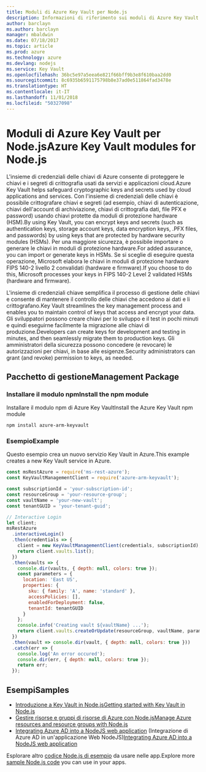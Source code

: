 ```yaml
---
title: Moduli di Azure Key Vault per Node.js
description: Informazioni di riferimento sui moduli di Azure Key Vault per Node.js
author: barclayn
ms.author: barclayn
manager: mbaldwin
ms.date: 07/18/2017
ms.topic: article
ms.prod: azure
ms.technology: azure
ms.devlang: nodejs
ms.service: Key Vault
ms.openlocfilehash: 36bc5e97a5eea6e821f66bff9b3e8f610baa2dd0
ms.sourcegitcommit: 8c6935b6591175798b8e37ad0e511864fad3478e
ms.translationtype: HT
ms.contentlocale: it-IT
ms.lasthandoff: 11/01/2018
ms.locfileid: "50327098"
---
```

# <a name="azure-key-vault-modules-for-nodejs"></a><span data-ttu-id="9445a-103">Moduli di Azure Key Vault per Node.js</span><span class="sxs-lookup"><span data-stu-id="9445a-103">Azure Key Vault modules for Node.js</span></span>

<span data-ttu-id="9445a-104">L'insieme di credenziali delle chiavi di Azure consente di proteggere le chiavi e i segreti di crittografia usati da servizi e applicazioni cloud.</span><span class="sxs-lookup"><span data-stu-id="9445a-104">Azure Key Vault helps safeguard cryptographic keys and secrets used by cloud applications and services.</span></span> <span data-ttu-id="9445a-105">Con l'insieme di credenziali delle chiavi è possibile crittografare chiavi e segreti (ad esempio, chiavi di autenticazione, chiavi dell'account di archiviazione, chiavi di crittografia dati, file PFX e password) usando chiavi protette da moduli di protezione hardware (HSM).</span><span class="sxs-lookup"><span data-stu-id="9445a-105">By using Key Vault, you can encrypt keys and secrets (such as authentication keys, storage account keys, data encryption keys, .PFX files, and passwords) by using keys that are protected by hardware security modules (HSMs).</span></span> <span data-ttu-id="9445a-106">Per una maggiore sicurezza, è possibile importare o generare le chiavi in moduli di protezione hardware.</span><span class="sxs-lookup"><span data-stu-id="9445a-106">For added assurance, you can import or generate keys in HSMs.</span></span> <span data-ttu-id="9445a-107">Se si sceglie di eseguire questa operazione, Microsoft elabora le chiavi in moduli di protezione hardware FIPS 140-2 livello 2 convalidati (hardware e firmware).</span><span class="sxs-lookup"><span data-stu-id="9445a-107">If you choose to do this, Microsoft processes your keys in FIPS 140-2 Level 2 validated HSMs (hardware and firmware).</span></span>

<span data-ttu-id="9445a-108">L'insieme di credenziali chiave semplifica il processo di gestione delle chiavi e consente di mantenere il controllo delle chiavi che accedono ai dati e li crittografano.</span><span class="sxs-lookup"><span data-stu-id="9445a-108">Key Vault streamlines the key management process and enables you to maintain control of keys that access and encrypt your data.</span></span> <span data-ttu-id="9445a-109">Gli sviluppatori possono creare chiavi per lo sviluppo e il test in pochi minuti e quindi eseguirne facilmente la migrazione alle chiavi di produzione.</span><span class="sxs-lookup"><span data-stu-id="9445a-109">Developers can create keys for development and testing in minutes, and then seamlessly migrate them to production keys.</span></span> <span data-ttu-id="9445a-110">Gli amministratori della sicurezza possono concedere (e revocare) le autorizzazioni per chiavi, in base alle esigenze.</span><span class="sxs-lookup"><span data-stu-id="9445a-110">Security administrators can grant (and revoke) permission to keys, as needed.</span></span>

## <a name="management-package"></a><span data-ttu-id="9445a-111">Pacchetto di gestione</span><span class="sxs-lookup"><span data-stu-id="9445a-111">Management Package</span></span>

### <a name="install-the-npm-module"></a><span data-ttu-id="9445a-112">Installare il modulo npm</span><span class="sxs-lookup"><span data-stu-id="9445a-112">Install the npm module</span></span> 

<span data-ttu-id="9445a-113">Installare il modulo npm di Azure Key Vault</span><span class="sxs-lookup"><span data-stu-id="9445a-113">Install the Azure Key Vault npm module</span></span>

```bash
npm install azure-arm-keyvault
```

### <a name="example"></a><span data-ttu-id="9445a-114">Esempio</span><span class="sxs-lookup"><span data-stu-id="9445a-114">Example</span></span>

<span data-ttu-id="9445a-115">Questo esempio crea un nuovo servizio Key Vault in Azure.</span><span class="sxs-lookup"><span data-stu-id="9445a-115">This example creates a new Key Vault service in Azure.</span></span>

```javascript
const msRestAzure = require('ms-rest-azure');
const KeyVaultManagementClient = require('azure-arm-keyvault');

const subscriptionId = 'your-subscription-id';
const resourceGroup = 'your-resource-group';
const vaultName = 'your-new-vault';
const tenantGUID = 'your-tenant-guid';

// Interactive Login
let client;
msRestAzure
  .interactiveLogin()
  .then(credentials => {
    client = new KeyVaultManagementClient(credentials, subscriptionId);
    return client.vaults.list();
  })
  .then(vaults => {
    console.dir(vaults, { depth: null, colors: true });
    const parameters = {
      location: 'East US',
      properties: {
        sku: { family: 'A', name: 'standard' },
        accessPolicies: [],
        enabledForDeployment: false,
        tenantId: tenantGUID
      }
    };
    console.info('Creating vault ${vaultName} ...');
    return client.vaults.createOrUpdate(resourceGroup, vaultName, parameters);
  })
  .then(vault => console.dir(vault, { depth: null, colors: true }))
  .catch(err => {
    console.log('An error occured');
    console.dir(err, { depth: null, colors: true });
    return err;
  });
```

## <a name="samples"></a><span data-ttu-id="9445a-116">Esempi</span><span class="sxs-lookup"><span data-stu-id="9445a-116">Samples</span></span>

- [<span data-ttu-id="9445a-117">Introduzione a Key Vault in Node.js</span><span class="sxs-lookup"><span data-stu-id="9445a-117">Getting started with Key Vault in Node.js</span></span>](https://azure.microsoft.com/resources/samples/key-vault-node-getting-started/)
- [<span data-ttu-id="9445a-118">Gestire risorse e gruppi di risorse di Azure con Node.js</span><span class="sxs-lookup"><span data-stu-id="9445a-118">Manage Azure resources and resource groups with Node.js</span></span>](https://azure.microsoft.com/resources/samples/resource-manager-node-resources-and-groups/) 
- <span data-ttu-id="9445a-119">[Integrating Azure AD into a NodeJS web application](https://azure.microsoft.com/resources/samples/active-directory-node-webapp-openidconnect/) (Integrazione di Azure AD in un'applicazione Web NodeJS)</span><span class="sxs-lookup"><span data-stu-id="9445a-119">[Integrating Azure AD into a NodeJS web application](https://azure.microsoft.com/resources/samples/active-directory-node-webapp-openidconnect/)</span></span> 

<span data-ttu-id="9445a-120">Esplorare altro [codice Node.js di esempio](https://azure.microsoft.com/resources/samples/?platform=nodejs) da usare nelle app.</span><span class="sxs-lookup"><span data-stu-id="9445a-120">Explore more [sample Node.js code](https://azure.microsoft.com/resources/samples/?platform=nodejs) you can use in your apps.</span></span>
